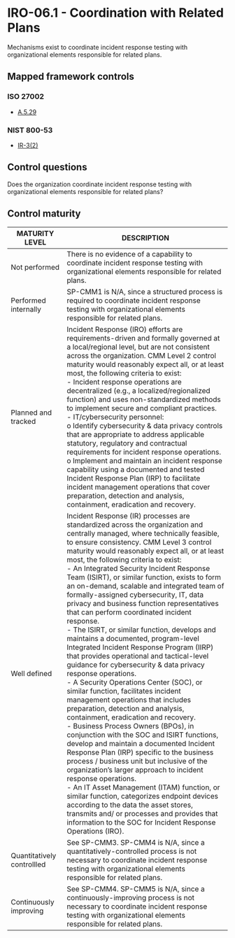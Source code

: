 # IRO-06.1 - Coordination with Related Plans
Mechanisms exist to coordinate incident response testing with organizational elements responsible for related plans. 
## Mapped framework controls
### ISO 27002
- [A.5.29](../iso27002/a-5.md#a529)
### NIST 800-53
- [IR-3(2)](../nist80053/ir-3-2.md)
## Control questions
Does the organization coordinate incident response testing with organizational elements responsible for related plans? 
## Control maturity
|       MATURITY LEVEL       |                                                                                                                                                                                                                                                                                                                                                                                                                                                                                                                                                                                                                                                                                                                                                                       DESCRIPTION                                                                                                                                                                                                                                                                                                                                                                                                                                                                                                                                                                                                                                                                                                                                                                        |
|----------------------------|----------------------------------------------------------------------------------------------------------------------------------------------------------------------------------------------------------------------------------------------------------------------------------------------------------------------------------------------------------------------------------------------------------------------------------------------------------------------------------------------------------------------------------------------------------------------------------------------------------------------------------------------------------------------------------------------------------------------------------------------------------------------------------------------------------------------------------------------------------------------------------------------------------------------------------------------------------------------------------------------------------------------------------------------------------------------------------------------------------------------------------------------------------------------------------------------------------------------------------------------------------------------------------------------------------------------------------------------------------------------------------------------------------------------------------------------------------------------------------------------------------------------------------------------------------|
| Not performed              | There is no evidence of a capability to coordinate incident response testing with organizational elements responsible for related plans.                                                                                                                                                                                                                                                                                                                                                                                                                                                                                                                                                                                                                                                                                                                                                                                                                                                                                                                                                                                                                                                                                                                                                                                                                                                                                                                                                                                                                 |
| Performed internally       | SP-CMM1 is N/A, since a structured process is required to coordinate incident response testing with organizational elements responsible for related plans.                                                                                                                                                                                                                                                                                                                                                                                                                                                                                                                                                                                                                                                                                                                                                                                                                                                                                                                                                                                                                                                                                                                                                                                                                                                                                                                                                                                               |
| Planned and tracked        | Incident Response (IRO) efforts are requirements-driven and formally governed at a local/regional level, but are not consistent across the organization. CMM Level 2 control maturity would reasonably expect all, or at least most, the following criteria to exist:<br>- Incident response operations are decentralized (e.g., a localized/regionalized function) and uses non-standardized methods to implement secure and compliant practices.<br>- IT/cybersecurity personnel:<br>o	Identify cybersecurity & data privacy controls that are appropriate to address applicable statutory, regulatory and contractual requirements for incident response operations. <br>o	Implement and maintain an incident response capability using a documented and tested Incident Response Plan (IRP) to facilitate incident management operations that cover preparation, detection and analysis, containment, eradication and recovery.                                                                                                                                                                                                                                                                                                                                                                                                                                                                                                                                                                                                                        |
| Well defined               | Incident Response (IR) processes are standardized across the organization and centrally managed, where technically feasible, to ensure consistency. CMM Level 3 control maturity would reasonably expect all, or at least most, the following criteria to exist:<br>- An Integrated Security Incident Response Team (ISIRT), or similar function, exists to form an on-demand, scalable and integrated team of formally-assigned cybersecurity, IT, data privacy and business function representatives that can perform coordinated incident response.<br>- The ISIRT, or similar function, develops and maintains a documented, program-level Integrated Incident Response Program (IIRP) that provides operational and tactical-level guidance for cybersecurity & data privacy response operations.<br>- A Security Operations Center (SOC), or similar function, facilitates incident management operations that includes preparation, detection and analysis, containment, eradication and recovery.<br>- Business Process Owners (BPOs), in conjunction with the SOC and ISIRT functions, develop and maintain a documented Incident Response Plan (IRP) specific to the business process / business unit but inclusive of the organization’s larger approach to incident response operations.<br>- An IT Asset Management (ITAM) function, or similar function, categorizes endpoint devices according to the data the asset stores, transmits and/ or processes and provides that information to the SOC for Incident Response Operations (IRO). |
| Quantitatively controllled | See SP-CMM3. SP-CMM4 is N/A, since a quantitatively-controlled process is not necessary to coordinate incident response testing with organizational elements responsible for related plans.                                                                                                                                                                                                                                                                                                                                                                                                                                                                                                                                                                                                                                                                                                                                                                                                                                                                                                                                                                                                                                                                                                                                                                                                                                                                                                                                                              |
| Continuously improving     | See SP-CMM4. SP-CMM5 is N/A, since a continuously-improving process is not necessary to coordinate incident response testing with organizational elements responsible for related plans.                                                                                                                                                                                                                                                                                                                                                                                                                                                                                                                                                                                                                                                                                                                                                                                                                                                                                                                                                                                                                                                                                                                                                                                                                                                                                                                                                                 |
